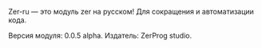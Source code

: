 Zer-ru — это модуль zer на русском! Для сокращения и автоматизации кода.

Версия модуля: 0.0.5 alpha.
Издатель: ZerProg studio.